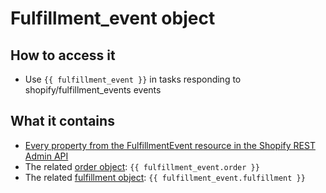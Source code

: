 # Fulfillment\_event object

##  How to access it

* Use `{{ fulfillment_event }}` in tasks responding to shopify/fulfillment\_events events

## What it contains

* [Every property from the FulfillmentEvent resource in the Shopify REST Admin API](https://shopify.dev/docs/admin-api/rest/reference/shipping-and-fulfillment/fulfillmentevent)
* The related [order object](../order-object.md): `{{ fulfillment_event.order }}`
* The related [fulfillment object](fulfillment-object.md): `{{ fulfillment_event.fulfillment }}`


